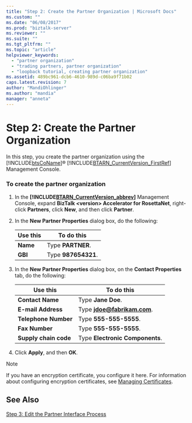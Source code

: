 ```yaml
---
title: "Step 2: Create the Partner Organization | Microsoft Docs"
ms.custom: ""
ms.date: "06/08/2017"
ms.prod: "biztalk-server"
ms.reviewer: ""
ms.suite: ""
ms.tgt_pltfrm: ""
ms.topic: "article"
helpviewer_keywords: 
  - "partner organization"
  - "trading partners, partner organization"
  - "loopback tutorial, creating partner organization"
ms.assetid: 489bc961-dcb6-4610-989d-c06ba9f71b02
caps.latest.revision: 7
author: "MandiOhlinger"
ms.author: "mandia"
manager: "anneta"
---
```

# Step 2: Create the Partner Organization
In this step, you create the partner organization using the [!INCLUDE[btsCoName](../../includes/btsconame-md.md)]® [!INCLUDE[BTARN_CurrentVersion_FirstRef](../../includes/btarn-currentversion-firstref-md.md)] Management Console.  

### To create the partner organization  

1. In the  **[!INCLUDE[BTARN_CurrentVersion_abbrev](../../includes/btarn-currentversion-abbrev-md.md)]** Management Console, expand **BizTalk \<version\> Accelerator for RosettaNet**, right-click **Partners**, click **New**, and then click **Partner**.  

2. In the **New Partner Properties** dialog box, do the following:  


   | Use this |     To do this      |
   |----------|---------------------|
   | **Name** |  Type **PARTNER**.  |
   | **GBI**  | Type **987654321**. |


3. In the **New Partner Properties** dialog box, on the **Contact Properties** tab, do the following:  


   |       Use this        |                To do this                |
   |-----------------------|------------------------------------------|
   |   **Contact Name**    |            Type **Jane Doe**.            |
   |  **E-mail Address**   | Type <strong>jdoe@fabrikam.com</strong>. |
   | **Telephone Number**  |          Type **555-555-5555**.          |
   |    **Fax Number**     |          Type **555-555-5555**.          |
   | **Supply chain code** |     Type **Electronic Components**.      |


4. Click **Apply**, and then **OK**.  

> [!NOTE]
>  If you have an encryption certificate, you configure it here. For information about configuring encryption certificates, see [Managing Certificates](../../adapters-and-accelerators/accelerator-rosettanet/managing-certificates1.md).  

## See Also  
 [Step 3: Edit the Partner Interface Process](../../adapters-and-accelerators/accelerator-rosettanet/step-3-edit-the-partner-interface-process.md)